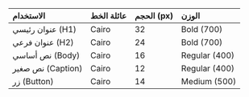 | الاستخدام | عائلة الخط | الحجم (px) | الوزن |
| :--- | :--- | :--- | :--- |
| عنوان رئيسي (H1) | Cairo | 32 | Bold (700) |
| عنوان فرعي (H2) | Cairo | 24 | Bold (700) |
| نص أساسي (Body) | Cairo | 16 | Regular (400) |
| نص صغير (Caption) | Cairo | 12 | Regular (400) |
| زر (Button) | Cairo | 14 | Medium (500) |
